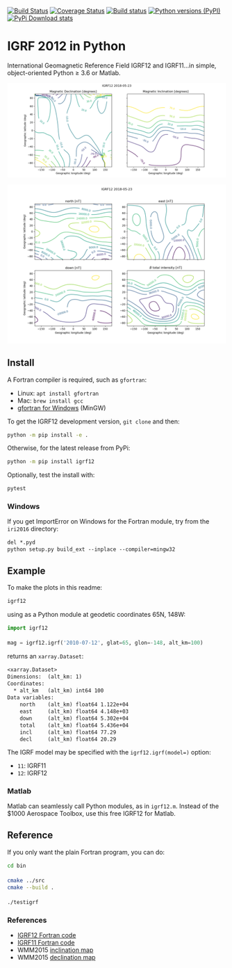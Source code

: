 [![Build Status](https://travis-ci.org/scivision/igrf12.svg?branch=master)](https://travis-ci.org/scivision/igrf12)
[![Coverage Status](https://coveralls.io/repos/github/scivision/igrf12/badge.svg?branch=master)](https://coveralls.io/github/scivision/igrf12?branch=master)
[![Build status](https://ci.appveyor.com/api/projects/status/55tjr3qgh0s7wmek?svg=true)](https://ci.appveyor.com/project/scivision/igrf12)
[![Python versions (PyPI)](https://img.shields.io/pypi/pyversions/igrf12.svg)](https://pypi.python.org/pypi/igrf12)
[![PyPi Download stats](http://pepy.tech/badge/igrf12)](http://pepy.tech/project/igrf12)

# IGRF 2012 in Python

International Geomagnetic Reference Field IGRF12 and IGRF11...in simple, object-oriented Python &ge; 3.6 or Matlab.

![image](tests/incldecl.png)

![image](tests/vectors.png)

## Install

A Fortran compiler is required, such as `gfortran`:

* Linux: `apt install gfortran`
* Mac: `brew install gcc`
* [gfortran for Windows](https://www.scivision.co/windows-gcc-gfortran-cmake-make-install/) (MinGW)

To get the IGRF12 development version, `git clone` and then:
```sh
python -m pip install -e .
```

Otherwise, for the latest release from PyPi:
```sh
python -m pip install igrf12
```

Optionally, test the install with:
```sh
pytest
```
    
### Windows
If you get ImportError on Windows for the Fortran module, try from the `iri2016` directory:
```posh
del *.pyd
python setup.py build_ext --inplace --compiler=mingw32
```


## Example
To make the plots in this readme:
```sh
igrf12
```

using as a Python module at geodetic coordinates 65N, 148W:
```python
import igrf12

mag = igrf12.igrf('2010-07-12', glat=65, glon=-148, alt_km=100)
```
returns an `xarray.Dataset`:
```
<xarray.Dataset>
Dimensions:  (alt_km: 1)
Coordinates:
  * alt_km   (alt_km) int64 100
Data variables:
    north    (alt_km) float64 1.122e+04
    east     (alt_km) float64 4.148e+03
    down     (alt_km) float64 5.302e+04
    total    (alt_km) float64 5.436e+04
    incl     (alt_km) float64 77.29
    decl     (alt_km) float64 20.29
```

The IGRF model may be specified with the `igrf12.igrf(model=)` option:
* `11`: IGRF11
* `12`: IGRF12

### Matlab
Matlab can seamlessly call Python modules, as in `igrf12.m`.
Instead of the $1000 Aerospace Toolbox, use this free IGRF12 for Matlab.

## Reference

If you only want the plain Fortran program, you can do:

```sh
cd bin

cmake ../src
cmake --build .

./testigrf
```

### References

-   [IGRF12 Fortran code](http://www.ngdc.noaa.gov/IAGA/vmod/igrf12.f)
-   [IGRF11 Fortran code](http://www.ngdc.noaa.gov/IAGA/vmod/igrf11.f)
-   WMM2015 [inclination map](https://www.ngdc.noaa.gov/geomag/WMM/data/WMM2015/WMM2015_I_MERC.pdf)
-   WMM2015 [declination map](https://www.ngdc.noaa.gov/geomag/WMM/data/WMM2015/WMM2015_D_MERC.pdf)
